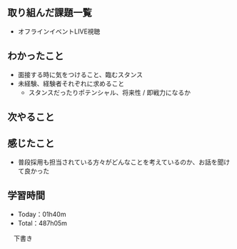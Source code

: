 ## 取り組んだ課題一覧
- オフラインイベントLIVE視聴
 
## わかったこと
- 面接する時に気をつけること、臨むスタンス
- 未経験、経験者それぞれに求めること
  - スタンスだったりポテンシャル、将来性 / 即戦力になるか

## 次やること

## 感じたこと
- 普段採用も担当されている方々がどんなことを考えているのか、お話を聞けて良かった

## 学習時間
- Today：01h40m
- Total：487h05m

　下書き
